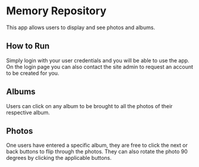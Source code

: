 # Memory Repository

This app allows users to display and see photos and albums.

## How to Run

Simply login with your user credentials and you will be able to use the app. On the login page you can also contact the site admin to request an account to be created for you.

## Albums

Users can click on any album to be brought to all the photos of their respective album.

## Photos
One users have entered a specific album, they are free to click the next or back buttons to flip through the photos. They can also rotate the photo 90 degrees by clicking the applicable buttons.